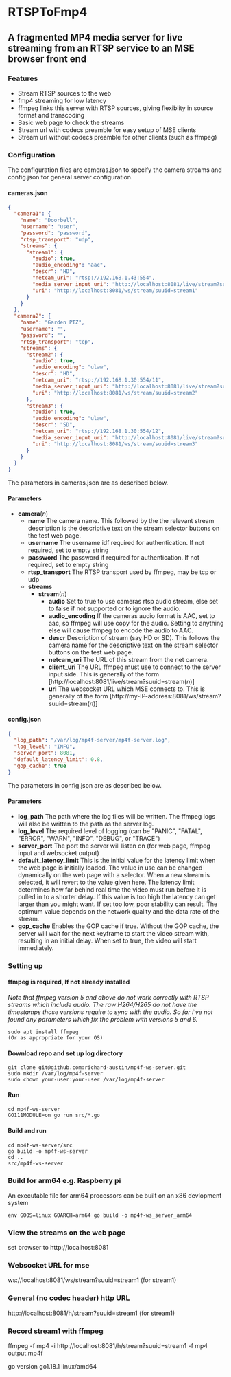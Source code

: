 # RTSPToFmp4
##  A fragmented MP4 media server for live streaming from an RTSP service to an MSE browser front end
### Features
* Stream RTSP sources to the web
* fmp4 streaming for low latency
* ffmpeg links this server with RTSP sources, giving flexiblity in source format and transcoding
* Basic web page to check the streams
* Stream url with codecs preamble for easy setup of MSE clients
* Stream url without codecs preamble for other clients (such as ffmpeg)

### Configuration
The configuration files are cameras.json to specify the camera streams and config.json for general server configuration.

#### cameras.json
```json
{
  "camera1": {
    "name": "Doorbell",
    "username": "user",
    "password": "password",
    "rtsp_transport": "udp",
    "streams": {
      "stream1": {
        "audio": true,
        "audio_encoding": "aac",
        "descr": "HD",
        "netcam_uri": "rtsp://192.168.1.43:554",
        "media_server_input_uri": "http://localhost:8081/live/stream?suuid=stream1",
        "uri": "http://localhost:8081/ws/stream/suuid=stream1"
      }
    }
  },
  "camera2": {
    "name": "Garden PTZ",
    "username": "",
    "password": "",
    "rtsp_transport": "tcp",
    "streams": {
      "stream2": {
        "audio": true,
        "audio_encoding": "ulaw",
        "descr": "HD",
        "netcam_uri": "rtsp://192.168.1.30:554/11",
        "media_server_input_uri": "http://localhost:8081/live/stream?suuid=stream2",
        "uri": "http://localhost:8081/ws/stream/suuid=stream2"
      },
      "stream3": {
        "audio": true,
        "audio_encoding": "ulaw",
        "descr": "SD",
        "netcam_uri": "rtsp://192.168.1.30:554/12",
        "media_server_input_uri": "http://localhost:8081/live/stream?suuid=stream3",
        "uri": "http://localhost:8081/ws/stream/suuid=stream3"
      }
    }
  }
}

```
The parameters in cameras.json are as described below.
#### Parameters
* **camera**(*n*)
    * **name** The camera name. This followed by the the relevant stream description is the descriptive text on the stream selector buttons on the test web page.
    * **username** The username idf required for authentication. If not required, set to empty string
    * **password** The password if required for authentication. If not required, set to empty string
    *  **rtsp_transport** The RTSP transport used by ffmpeg, may be tcp or udp
    * **streams**
        * **stream**(*n*)
            * **audio** Set to true to use cameras rtsp audio stream, else set to false if not supported or to ignore the audio.
            * **audio_encoding** If the cameras audio format is AAC, set to aac, so ffmpeg will use copy for the audio. Setting to anything else will cause ffmpeg to encode the audio to AAC.
            *  **descr** Description of stream (say HD or SD). This follows the camera name for the descriptive text on the stream selector buttons on the test web page.
            *  **netcam_uri** The URL of this stream from the net camera.
            *  **client_uri** The URL ffmpeg must use to connect to the server input side. This is generally of the form [http://localhost:8081/live/stream?suuid=stream(*n*)]
            *  **uri** The websocket URL which MSE connects to. This is generally of the form [http://my-IP-address:8081/ws/stream?suuid=stream(*n*)]

#### config.json
```json
{
  "log_path": "/var/log/mp4f-server/mp4f-server.log",
  "log_level": "INFO",
  "server_port": 8081,
  "default_latency_limit": 0.8,
  "gop_cache": true
}
```
The parameters in config.json are as described below.
#### Parameters
* **log_path** The path where the log files will be written. The ffmpeg logs will also be written to the path as the server log. 
* **log_level** The required level of logging (can be "PANIC", "FATAL", "ERROR", "WARN", "INFO", "DEBUG", or "TRACE")
* **server_port** The port the server will listen on (for web page, ffmpeg input and websocket output)
* **default_latency_limit** This is the initial value for the latency limit when the web page is initially loaded. The value in use can be changed dynamically on the web page with a selector. When a new stream is selected, it will revert to the value given here. The latency limit determines how far behind real time the video must run before it is pulled in to a shorter delay. If this value is too high the latency can get larger than you might want. If set too low, poor stability can result. The optimum value depends on the network quality and the data rate of the stream. 
* **gop_cache** Enables the GOP cache if true. Without the GOP cache, the server will wait for the next keyframe to start the video stream with, resulting in an initial delay. When set to true, the video will start immediately.

### Setting up
#### ffmpeg is required, If not already installed
_Note that ffmpeg version 5 and above do not work correctly with RTSP streams which include audio.
The raw H264/H265 do not have the timestamps those versions require to sync with the audio.
So far I've not found any parameters which fix the problem with versions 5 and 6._

```
sudo apt install ffmpeg
(Or as appropriate for your OS)
```
#### Download repo and set up log directory
```
git clone git@github.com:richard-austin/mp4f-ws-server.git
sudo mkdir /var/log/mp4f-server
sudo chown your-user:your-user /var/log/mp4f-server
```

#### Run
```
cd mp4f-ws-server
GO111MODULE=on go run src/*.go
```
#### Build and run
```
cd mp4f-ws-server/src
go build -o mp4f-ws-server
cd ..
src/mp4f-ws-server
```
### Build for arm64 e.g. Raspberry pi
An executable file for arm64 processors can be built on an x86 devlopment system
```
env GOOS=linux GOARCH=arm64 go build -o mp4f-ws_server_arm64
```
### View the streams on the web page
set browser to http://localhost:8081
### Websocket URL for mse
ws://localhost:8081/ws/stream?suuid=stream1 (for stream1)
### General (no codec header) http URL
http://localhost:8081/h/stream?suuid=stream1 (for stream1)
### Record stream1 with ffmpeg
ffmpeg -f mp4 -i http://localhost:8081/h/stream?suuid=stream1 -f mp4 output.mp4f

go version go1.18.1 linux/amd64


